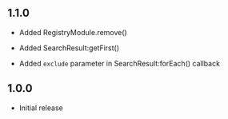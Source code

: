 ## 1.1.0

- Added RegistryModule.remove()
- Added SearchResult:getFirst()

- Added `exclude` parameter in SearchResult:forEach() callback

## 1.0.0

- Initial release